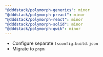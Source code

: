```yaml
---
"@dddstack/polymorph-generics": minor
"@dddstack/polymorph-preact": minor
"@dddstack/polymorph-react": minor
"@dddstack/polymorph-solid": minor
"@dddstack/polymorph-qwik": minor
---
```


- Configure separate `tsconfig.build.json`
- Migrate to `pnpm`
